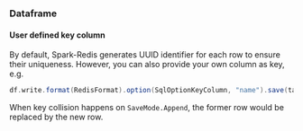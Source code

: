 ### Dataframe

#### User defined key column

By default, Spark-Redis generates UUID identifier for each row to ensure their uniqueness.
However, you can also provide your own column as key, e.g.
```scala
df.write.format(RedisFormat).option(SqlOptionKeyColumn, "name").save(tableName)
```
When key collision happens on ```SaveMode.Append```, the former row would be replaced by the new row.
